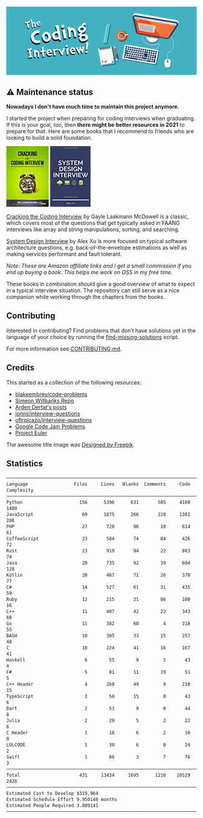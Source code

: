 ![Logo](assets/workplace.png)

## ⚠️ Maintenance status

**Nowadays I don't have much time to maintain this project anymore.**

I started the project when preparing for coding interviews when graduating.
If this is your goal, too, then **there might be better resources in 2021** to prepare
for that. Here are some books that I recommend to friends who are looking to
build a solid foundation.

<a target="_blank"  href="https://amzn.to/3nl7GNt"><img border="0" src="assets/cracking_the_coding_interview.jpg" ></a>
<a target="_blank"  href="https://amzn.to/3ewOVCO"><img border="0" src="assets/system_design_interview.jpg" ></a>

[Cracking the Coding Interview](https://amzn.to/3nl7GNt) by Gayle Laakmann McDowell is a classic, which covers most of the questions that get typically asked in FAANG interviews like array and string manipulations, sorting, and searching.

[System Design Interview](https://amzn.to/3ewOVCO) by Alex Xu is more focused on typical software architecture questions, e.g. back-of-the-envelope estimations as well as making services performant and fault tolerant.

_Note: These are Amazon affiliate links and I get a small commission if you end up buying a book. This helps me work on OSS in my free time._

These books in combination should give a good overview of what to expect in a typical interview situation. The repository can still serve as a nice companion while working through the chapters from the books.

## Contributing

Interested in contributing? Find problems that don’t have solutions yet in the
language of your choice by running the
[find-missing-solutions](find-missing-solutions) script.

For more information see [CONTRIBUTING.md](CONTRIBUTING.md).

## Credits

This started as a collection of the following resources:

-   [blakeembrey/code-problems](https://github.com/blakeembrey/code-problems)
-   [Simeon Willbanks Repo](https://github.com/simeonwillbanks/google-interview-questions/tree/master/questions)
-   [Arden Dertat's posts](http://www.ardendertat.com/2012/01/09/programming-interview-questions/)
-   [jonnii/interview-questions](https://github.com/jonnii/interview-questions)
-   [ofirpicazo/interview-questions](https://github.com/ofirpicazo/interview-questions/tree/master/python)
-   [Google Code Jam Problems](https://code.google.com/codejam/)
-   [Project Euler](https://projecteuler.net/)

The awesome title image was [Designed by Freepik](http://www.freepik.com).

## Statistics

<!--
brew install scc
scc -i bash,c,coffee,cpp,cs,dart,fsx,go,h,hpp,hs,java,jl,js,kt,kts,lol,php,py,pyc,rb,rs,swift,ts problems/
-->

```
───────────────────────────────────────────────────────────────────────────────
Language                 Files     Lines   Blanks  Comments     Code Complexity
───────────────────────────────────────────────────────────────────────────────
Python                     156      5396      631       585     4180       1400
JavaScript                  69      1875      266       228     1381        286
PHP                         27       720       96        10      614         61
CoffeeScript                23       584       74        84      426         72
Rust                        23       919       94        22      803         74
Java                        20       735       92        39      604        128
Kotlin                      20       467       71        26      370         77
C#                          14       527       61        31      435         59
Ruby                        12       215       21        86      108         16
C++                         11       407       42        22      343         60
Go                          11       382       60         4      318         55
BASH                        10       305       33        15      257         48
C                           10       224       41        16      167         41
Haskell                      6        55        9         3       43          4
F#                           5        81       11        19       51          5
C++ Header                   4       268       49         9      210         15
TypeScript                   3        58       15         0       43          6
Dart                         2        53        9         0       44          8
Julia                        2        29        5         2       22          6
C Header                     1        18        6         2       10          0
LOLCODE                      1        30        6         0       24          2
Swift                        1        86        3         7       76          3
───────────────────────────────────────────────────────────────────────────────
Total                      431     13434     1695      1210    10529       2426
───────────────────────────────────────────────────────────────────────────────
Estimated Cost to Develop $319,964
Estimated Schedule Effort 9.950146 months
Estimated People Required 3.809141
───────────────────────────────────────────────────────────────────────────────
```
